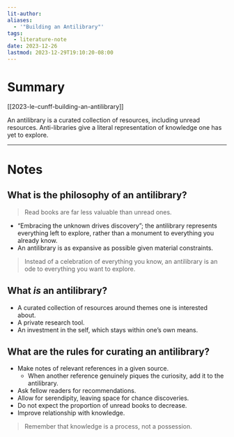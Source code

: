 ```yaml
---
lit-author: 
aliases:
  - '"Building an Antilibrary"'
tags:
  - literature-note
date: 2023-12-26
lastmod: 2023-12-29T19:10:20-08:00
---
```

# Summary

[[2023-le-cunff-building-an-antilibrary]]

An antilibrary is a curated collection of resources, including unread resources. Anti-libraries give a literal representation of knowledge one has yet to explore.

---
# Notes

## What is the philosophy of an antilibrary?

>Read books are far less valuable than unread ones. 

- “Embracing the unknown drives discovery”; the antilibrary represents everything left to explore, rather than a monument to everything you already know.
- An antilibrary is as expansive as possible given material constraints.

> Instead of a celebration of everything you know, an antilibrary is an ode to everything you want to explore.

## What *is* an antilibrary?

- A curated collection of resources around themes one is interested about.
- A private research tool.
- An investment in the self, which stays within one’s own means.

## What are the rules for curating an antilibrary?

- Make notes of relevant references in a given source.
	- When another reference genuinely piques the curiosity, add it to the antilibrary.
- Ask fellow readers for recommendations.
- Allow for serendipity, leaving space for chance discoveries.
- Do not expect the proportion of unread books to decrease.
- Improve relationship with knowledge.

>Remember that knowledge is a process, not a possession.